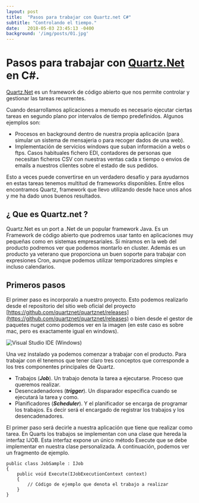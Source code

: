 ```yaml
---
layout: post
title:  "Pasos para trabajar con Quartz.net C#"
subtitle: "Controlando el tiempo."
date:   2018-05-03 23:45:13 -0400
background: '/img/posts/01.jpg'
---
```

Pasos para trabajar con [Quartz.Net](http://Quartz.Net) en C#.
====

[Quartz.Net](http://Quartz.Net) es un framework de código abierto que nos permite controlar y gestionar las tareas recurrentes.

Cuando desarrollamos aplicaciones a menudo es necesario ejecutar ciertas tareas en segundo plano por intervalos de tiempo predefinidos. Algunos ejemplos son:

-  Procesos en background dentro de nuestra propia aplicación (para simular un sistema de mensajeria o para recoger dados de una web).
- Implementación de servicios windows que suban información a webs o  ftps. Casos habituales fichero EDI, contadores de personas que necesitan ficheros CSV con nuestras ventas cada x tiempo o  envios de emails a nuestros clientes sobre el estado de sus pedidos. 

Esto a veces puede convertirse en un verdadero desafío y para ayudarnos en estas tareas tenemos multitud de frameworks disponibles. Entre ellos  encontramos Quartz,  framework que llevo utilizando desde hace unos años y me ha dado unos buenos resultados.

¿ Que es Quartz.net ? 
-----




Quartz.Net es un port a .Net de un  popular framework Java. Es un Framework  de código abierto que podremos usar tanto en  aplicaciones muy  pequeñas como en sistemas empresariales. Si miramos en la web del producto podremos ver que podemos montarlo en cluster. Además es un producto ya veterano que proporciona un buen soporte para trabajar con expresiones Cron, aunque podemos utilizar temporizadores simples e incluso calendarios.

Primeros pasos
-----

El primer paso es incorporalo a nuestro proyecto. Esto podemos realizarlo desde el repositorio del sitio web oficial del proyecto  [https://github.com/quartznet/quartznet/releases](https://github.com/quartznet/quartznet/releases) o bien desde el gestor de paquetes nuget como podemos ver en la imagen (en este caso es sobre mac, pero es exactamente igual en windows).

![Visual Studio IDE (Windows)](http://blog.davidpalazon.net/img/posts/Quartz.net/visualstudio_mac_nuget.png)

Una vez instalado ya podemos comenzar a trabajar con el producto. Para trabajar con él tenemos que tener claro tres conceptos que corresponde a los tres componentes principales de Quartz.
*  Trabajos (***Job***). Un trabajo denota la tarea a ejecutarse. Proceso que queremos realizar.
*  Desencadenadores (***trigger***). Un disparador especifica cuando se ejecutará la tarea y como.
*  Planificadores (***Scheduler***). Y el planificador se encarga de programar los trabajos. Es decir será el encargado de registrar los trabajos y los desencadenadores.

El primer paso será decirle a nuestra aplicación que tiene que realizar como tarea. En Quarts los trabajos se implementan con una clase que hereda la interfaz IJOB. Esta interfaz expone un único método Execute que se debe implementar en nuestra clase personalizada. A continuación, podemos ver un fragmento de ejemplo.
 
```
public class JobSample : IJob
{
	public void Execute(IJobExecutionContext context)
	{
		// Código de ejemplo que denota el trabajo a realizar
	}
}
```
 
 
